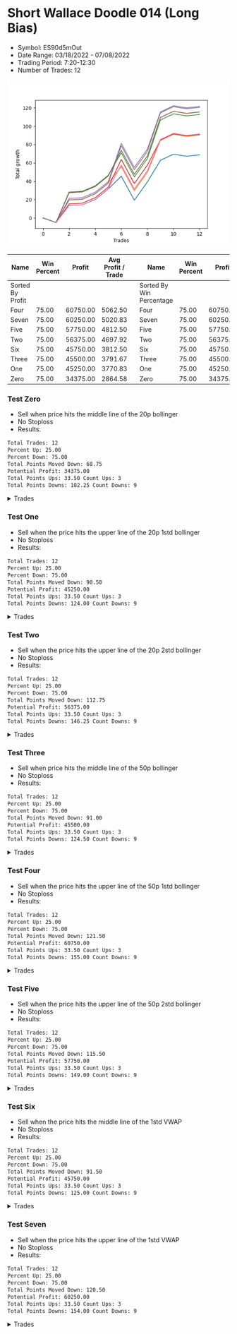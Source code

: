 # Short Wallace Doodle 014 (Long Bias)
- Symbol: ES90d5mOut
- Date Range: 03/18/2022 - 07/08/2022
- Trading Period: 7:20-12:30
- Number of Trades: 12

![Plot](ShortWallaceDoodle014ES90d5mOut(LongBias).png)

| Name | Win Percent | Profit | Avg Profit / Trade |     | Name | Win Percent | Profit | Avg Profit / Trade |
| ---- | ----------- | ------ | ------------------ | --- | ---- | ----------- | ------ | ------------------ |
| Sorted By <br> Profit | | | | | Sorted By <br> Win Percentage ||||
| Four | 75.00 | 60750.00 | 5062.50 |     | Four | 75.00 | 60750.00 | 5062.50 |
| Seven | 75.00 | 60250.00 | 5020.83 |     | Seven | 75.00 | 60250.00 | 5020.83 |
| Five | 75.00 | 57750.00 | 4812.50 |     | Five | 75.00 | 57750.00 | 4812.50 |
| Two | 75.00 | 56375.00 | 4697.92 |     | Two | 75.00 | 56375.00 | 4697.92 |
| Six | 75.00 | 45750.00 | 3812.50 |     | Six | 75.00 | 45750.00 | 3812.50 |
| Three | 75.00 | 45500.00 | 3791.67 |     | Three | 75.00 | 45500.00 | 3791.67 |
| One | 75.00 | 45250.00 | 3770.83 |     | One | 75.00 | 45250.00 | 3770.83 |
| Zero | 75.00 | 34375.00 | 2864.58 |     | Zero | 75.00 | 34375.00 | 2864.58 |

### Test Zero
* Sell when price hits the middle line of the 20p bollinger
* No Stoploss
* Results:
```
Total Trades: 12
Percent Up: 25.00
Percent Down: 75.00
Total Points Moved Down: 68.75
Potential Profit: 34375.00
Total Points Ups: 33.50 Count Ups: 3
Total Points Downs: 102.25 Count Downs: 9
```

<details><summary>Trades</summary>

<code>In: 2022-03-29 12:10:00		Out: 2022-03-29 12:40:55		Total Position Time: 30:55		Total Move Down: -5.00		Total to Date: -5.00</code> <br />
<code>In: 2022-04-06 11:05:00		Out: 2022-04-06 11:08:10		Total Position Time: 03:10		Total Move Down: 18.50		Total to Date: 13.50</code> <br />
<code>In: 2022-04-07 12:15:00		Out: 2022-04-07 12:45:55		Total Position Time: 30:55		Total Move Down: 0.75		Total to Date: 14.25</code> <br />
<code>In: 2022-04-20 10:45:00		Out: 2022-04-20 11:13:25		Total Position Time: 28:25		Total Move Down: 5.75		Total to Date: 20.00</code> <br />
<code>In: 2022-04-25 11:35:00		Out: 2022-04-25 12:05:55		Total Position Time: 30:55		Total Move Down: 11.50		Total to Date: 31.50</code> <br />
<code>In: 2022-05-04 11:05:00		Out: 2022-05-04 11:07:15		Total Position Time: 02:15		Total Move Down: 14.00		Total to Date: 45.50</code> <br />
<code>In: 2022-05-04 12:15:00		Out: 2022-05-04 12:45:55		Total Position Time: 30:55		Total Move Down: -26.25		Total to Date: 19.25</code> <br />
<code>In: 2022-05-19 08:50:00		Out: 2022-05-19 09:20:55		Total Position Time: 30:55		Total Move Down: 20.00		Total to Date: 39.25</code> <br />
<code>In: 2022-05-19 12:05:00		Out: 2022-05-19 12:18:20		Total Position Time: 13:20		Total Move Down: 23.50		Total to Date: 62.75</code> <br />
<code>In: 2022-05-31 09:05:00		Out: 2022-05-31 09:35:55		Total Position Time: 30:55		Total Move Down: 6.75		Total to Date: 69.50</code> <br />
<code>In: 2022-07-05 11:40:00		Out: 2022-07-05 12:10:55		Total Position Time: 30:55		Total Move Down: -2.25		Total to Date: 67.25</code> <br />
<code>In: 2022-07-06 11:45:00		Out: 2022-07-06 12:15:55		Total Position Time: 30:55		Total Move Down: 1.50		Total to Date: 68.75</code> <br />


</details>

### Test One
* Sell when the price hits the upper line of the 20p 1std bollinger
* No Stoploss
* Results:
```
Total Trades: 12
Percent Up: 25.00
Percent Down: 75.00
Total Points Moved Down: 90.50
Potential Profit: 45250.00
Total Points Ups: 33.50 Count Ups: 3
Total Points Downs: 124.00 Count Downs: 9
```

<details><summary>Trades</summary>

<code>In: 2022-03-29 12:10:00		Out: 2022-03-29 12:40:55		Total Position Time: 30:55		Total Move Down: -5.00		Total to Date: -5.00</code> <br />
<code>In: 2022-04-06 11:05:00		Out: 2022-04-06 11:09:45		Total Position Time: 04:45		Total Move Down: 24.75		Total to Date: 19.75</code> <br />
<code>In: 2022-04-07 12:15:00		Out: 2022-04-07 12:45:55		Total Position Time: 30:55		Total Move Down: 0.75		Total to Date: 20.50</code> <br />
<code>In: 2022-04-20 10:45:00		Out: 2022-04-20 11:15:55		Total Position Time: 30:55		Total Move Down: 6.00		Total to Date: 26.50</code> <br />
<code>In: 2022-04-25 11:35:00		Out: 2022-04-25 12:05:55		Total Position Time: 30:55		Total Move Down: 11.50		Total to Date: 38.00</code> <br />
<code>In: 2022-05-04 11:05:00		Out: 2022-05-04 11:07:20		Total Position Time: 02:20		Total Move Down: 18.00		Total to Date: 56.00</code> <br />
<code>In: 2022-05-04 12:15:00		Out: 2022-05-04 12:45:55		Total Position Time: 30:55		Total Move Down: -26.25		Total to Date: 29.75</code> <br />
<code>In: 2022-05-19 08:50:00		Out: 2022-05-19 09:20:55		Total Position Time: 30:55		Total Move Down: 20.00		Total to Date: 49.75</code> <br />
<code>In: 2022-05-19 12:05:00		Out: 2022-05-19 12:24:50		Total Position Time: 19:50		Total Move Down: 34.75		Total to Date: 84.50</code> <br />
<code>In: 2022-05-31 09:05:00		Out: 2022-05-31 09:35:55		Total Position Time: 30:55		Total Move Down: 6.75		Total to Date: 91.25</code> <br />
<code>In: 2022-07-05 11:40:00		Out: 2022-07-05 12:10:55		Total Position Time: 30:55		Total Move Down: -2.25		Total to Date: 89.00</code> <br />
<code>In: 2022-07-06 11:45:00		Out: 2022-07-06 12:15:55		Total Position Time: 30:55		Total Move Down: 1.50		Total to Date: 90.50</code> <br />


</details>

### Test Two
* Sell when the price hits the upper line of the 20p 2std bollinger
* No Stoploss
* Results:
```
Total Trades: 12
Percent Up: 25.00
Percent Down: 75.00
Total Points Moved Down: 112.75
Potential Profit: 56375.00
Total Points Ups: 33.50 Count Ups: 3
Total Points Downs: 146.25 Count Downs: 9
```

<details><summary>Trades</summary>

<code>In: 2022-03-29 12:10:00		Out: 2022-03-29 12:40:55		Total Position Time: 30:55		Total Move Down: -5.00		Total to Date: -5.00</code> <br />
<code>In: 2022-04-06 11:05:00		Out: 2022-04-06 11:15:15		Total Position Time: 10:15		Total Move Down: 33.25		Total to Date: 28.25</code> <br />
<code>In: 2022-04-07 12:15:00		Out: 2022-04-07 12:45:55		Total Position Time: 30:55		Total Move Down: 0.75		Total to Date: 29.00</code> <br />
<code>In: 2022-04-20 10:45:00		Out: 2022-04-20 11:15:55		Total Position Time: 30:55		Total Move Down: 6.00		Total to Date: 35.00</code> <br />
<code>In: 2022-04-25 11:35:00		Out: 2022-04-25 12:05:55		Total Position Time: 30:55		Total Move Down: 11.50		Total to Date: 46.50</code> <br />
<code>In: 2022-05-04 11:05:00		Out: 2022-05-04 11:07:40		Total Position Time: 02:40		Total Move Down: 24.50		Total to Date: 71.00</code> <br />
<code>In: 2022-05-04 12:15:00		Out: 2022-05-04 12:45:55		Total Position Time: 30:55		Total Move Down: -26.25		Total to Date: 44.75</code> <br />
<code>In: 2022-05-19 08:50:00		Out: 2022-05-19 09:20:55		Total Position Time: 30:55		Total Move Down: 20.00		Total to Date: 64.75</code> <br />
<code>In: 2022-05-19 12:05:00		Out: 2022-05-19 12:35:55		Total Position Time: 30:55		Total Move Down: 42.00		Total to Date: 106.75</code> <br />
<code>In: 2022-05-31 09:05:00		Out: 2022-05-31 09:35:55		Total Position Time: 30:55		Total Move Down: 6.75		Total to Date: 113.50</code> <br />
<code>In: 2022-07-05 11:40:00		Out: 2022-07-05 12:10:55		Total Position Time: 30:55		Total Move Down: -2.25		Total to Date: 111.25</code> <br />
<code>In: 2022-07-06 11:45:00		Out: 2022-07-06 12:15:55		Total Position Time: 30:55		Total Move Down: 1.50		Total to Date: 112.75</code> <br />


</details>

### Test Three
* Sell when price hits the middle line of the 50p bollinger
* No Stoploss
* Results:
```
Total Trades: 12
Percent Up: 25.00
Percent Down: 75.00
Total Points Moved Down: 91.00
Potential Profit: 45500.00
Total Points Ups: 33.50 Count Ups: 3
Total Points Downs: 124.50 Count Downs: 9
```

<details><summary>Trades</summary>

<code>In: 2022-03-29 12:10:00		Out: 2022-03-29 12:40:55		Total Position Time: 30:55		Total Move Down: -5.00		Total to Date: -5.00</code> <br />
<code>In: 2022-04-06 11:05:00		Out: 2022-04-06 11:08:35		Total Position Time: 03:35		Total Move Down: 20.25		Total to Date: 15.25</code> <br />
<code>In: 2022-04-07 12:15:00		Out: 2022-04-07 12:45:55		Total Position Time: 30:55		Total Move Down: 0.75		Total to Date: 16.00</code> <br />
<code>In: 2022-04-20 10:45:00		Out: 2022-04-20 11:15:55		Total Position Time: 30:55		Total Move Down: 6.00		Total to Date: 22.00</code> <br />
<code>In: 2022-04-25 11:35:00		Out: 2022-04-25 12:05:55		Total Position Time: 30:55		Total Move Down: 11.50		Total to Date: 33.50</code> <br />
<code>In: 2022-05-04 11:05:00		Out: 2022-05-04 11:20:50		Total Position Time: 15:50		Total Move Down: 30.25		Total to Date: 63.75</code> <br />
<code>In: 2022-05-04 12:15:00		Out: 2022-05-04 12:45:55		Total Position Time: 30:55		Total Move Down: -26.25		Total to Date: 37.50</code> <br />
<code>In: 2022-05-19 08:50:00		Out: 2022-05-19 09:20:55		Total Position Time: 30:55		Total Move Down: 20.00		Total to Date: 57.50</code> <br />
<code>In: 2022-05-19 12:05:00		Out: 2022-05-19 12:21:15		Total Position Time: 16:15		Total Move Down: 27.50		Total to Date: 85.00</code> <br />
<code>In: 2022-05-31 09:05:00		Out: 2022-05-31 09:35:55		Total Position Time: 30:55		Total Move Down: 6.75		Total to Date: 91.75</code> <br />
<code>In: 2022-07-05 11:40:00		Out: 2022-07-05 12:10:55		Total Position Time: 30:55		Total Move Down: -2.25		Total to Date: 89.50</code> <br />
<code>In: 2022-07-06 11:45:00		Out: 2022-07-06 12:15:55		Total Position Time: 30:55		Total Move Down: 1.50		Total to Date: 91.00</code> <br />


</details>

### Test Four
* Sell when the price hits the upper line of the 50p 1std bollinger
* No Stoploss
* Results:
```
Total Trades: 12
Percent Up: 25.00
Percent Down: 75.00
Total Points Moved Down: 121.50
Potential Profit: 60750.00
Total Points Ups: 33.50 Count Ups: 3
Total Points Downs: 155.00 Count Downs: 9
```

<details><summary>Trades</summary>

<code>In: 2022-03-29 12:10:00		Out: 2022-03-29 12:40:55		Total Position Time: 30:55		Total Move Down: -5.00		Total to Date: -5.00</code> <br />
<code>In: 2022-04-06 11:05:00		Out: 2022-04-06 11:11:20		Total Position Time: 06:20		Total Move Down: 26.25		Total to Date: 21.25</code> <br />
<code>In: 2022-04-07 12:15:00		Out: 2022-04-07 12:45:55		Total Position Time: 30:55		Total Move Down: 0.75		Total to Date: 22.00</code> <br />
<code>In: 2022-04-20 10:45:00		Out: 2022-04-20 11:15:55		Total Position Time: 30:55		Total Move Down: 6.00		Total to Date: 28.00</code> <br />
<code>In: 2022-04-25 11:35:00		Out: 2022-04-25 12:05:55		Total Position Time: 30:55		Total Move Down: 11.50		Total to Date: 39.50</code> <br />
<code>In: 2022-05-04 11:05:00		Out: 2022-05-04 11:34:10		Total Position Time: 29:10		Total Move Down: 41.75		Total to Date: 81.25</code> <br />
<code>In: 2022-05-04 12:15:00		Out: 2022-05-04 12:45:55		Total Position Time: 30:55		Total Move Down: -26.25		Total to Date: 55.00</code> <br />
<code>In: 2022-05-19 08:50:00		Out: 2022-05-19 09:20:55		Total Position Time: 30:55		Total Move Down: 20.00		Total to Date: 75.00</code> <br />
<code>In: 2022-05-19 12:05:00		Out: 2022-05-19 12:30:05		Total Position Time: 25:05		Total Move Down: 40.50		Total to Date: 115.50</code> <br />
<code>In: 2022-05-31 09:05:00		Out: 2022-05-31 09:35:55		Total Position Time: 30:55		Total Move Down: 6.75		Total to Date: 122.25</code> <br />
<code>In: 2022-07-05 11:40:00		Out: 2022-07-05 12:10:55		Total Position Time: 30:55		Total Move Down: -2.25		Total to Date: 120.00</code> <br />
<code>In: 2022-07-06 11:45:00		Out: 2022-07-06 12:15:55		Total Position Time: 30:55		Total Move Down: 1.50		Total to Date: 121.50</code> <br />


</details>

### Test Five
* Sell when the price hits the upper line of the 50p 2std bollinger
* No Stoploss
* Results:
```
Total Trades: 12
Percent Up: 25.00
Percent Down: 75.00
Total Points Moved Down: 115.50
Potential Profit: 57750.00
Total Points Ups: 33.50 Count Ups: 3
Total Points Downs: 149.00 Count Downs: 9
```

<details><summary>Trades</summary>

<code>In: 2022-03-29 12:10:00		Out: 2022-03-29 12:40:55		Total Position Time: 30:55		Total Move Down: -5.00		Total to Date: -5.00</code> <br />
<code>In: 2022-04-06 11:05:00		Out: 2022-04-06 11:15:05		Total Position Time: 10:05		Total Move Down: 32.50		Total to Date: 27.50</code> <br />
<code>In: 2022-04-07 12:15:00		Out: 2022-04-07 12:45:55		Total Position Time: 30:55		Total Move Down: 0.75		Total to Date: 28.25</code> <br />
<code>In: 2022-04-20 10:45:00		Out: 2022-04-20 11:15:55		Total Position Time: 30:55		Total Move Down: 6.00		Total to Date: 34.25</code> <br />
<code>In: 2022-04-25 11:35:00		Out: 2022-04-25 12:05:55		Total Position Time: 30:55		Total Move Down: 11.50		Total to Date: 45.75</code> <br />
<code>In: 2022-05-04 11:05:00		Out: 2022-05-04 11:35:55		Total Position Time: 30:55		Total Move Down: 28.00		Total to Date: 73.75</code> <br />
<code>In: 2022-05-04 12:15:00		Out: 2022-05-04 12:45:55		Total Position Time: 30:55		Total Move Down: -26.25		Total to Date: 47.50</code> <br />
<code>In: 2022-05-19 08:50:00		Out: 2022-05-19 09:20:55		Total Position Time: 30:55		Total Move Down: 20.00		Total to Date: 67.50</code> <br />
<code>In: 2022-05-19 12:05:00		Out: 2022-05-19 12:35:55		Total Position Time: 30:55		Total Move Down: 42.00		Total to Date: 109.50</code> <br />
<code>In: 2022-05-31 09:05:00		Out: 2022-05-31 09:35:55		Total Position Time: 30:55		Total Move Down: 6.75		Total to Date: 116.25</code> <br />
<code>In: 2022-07-05 11:40:00		Out: 2022-07-05 12:10:55		Total Position Time: 30:55		Total Move Down: -2.25		Total to Date: 114.00</code> <br />
<code>In: 2022-07-06 11:45:00		Out: 2022-07-06 12:15:55		Total Position Time: 30:55		Total Move Down: 1.50		Total to Date: 115.50</code> <br />


</details>

### Test Six
* Sell when the price hits the middle line of the 1std VWAP
* No Stoploss
* Results:
```
Total Trades: 12
Percent Up: 25.00
Percent Down: 75.00
Total Points Moved Down: 91.50
Potential Profit: 45750.00
Total Points Ups: 33.50 Count Ups: 3
Total Points Downs: 125.00 Count Downs: 9
```

<details><summary>Trades</summary>

<code>In: 2022-03-29 12:10:00		Out: 2022-03-29 12:40:55		Total Position Time: 30:55		Total Move Down: -5.00		Total to Date: -5.00</code> <br />
<code>In: 2022-04-06 11:05:00		Out: 2022-04-06 11:08:10		Total Position Time: 03:10		Total Move Down: 18.50		Total to Date: 13.50</code> <br />
<code>In: 2022-04-07 12:15:00		Out: 2022-04-07 12:45:55		Total Position Time: 30:55		Total Move Down: 0.75		Total to Date: 14.25</code> <br />
<code>In: 2022-04-20 10:45:00		Out: 2022-04-20 11:15:55		Total Position Time: 30:55		Total Move Down: 6.00		Total to Date: 20.25</code> <br />
<code>In: 2022-04-25 11:35:00		Out: 2022-04-25 12:05:55		Total Position Time: 30:55		Total Move Down: 11.50		Total to Date: 31.75</code> <br />
<code>In: 2022-05-04 11:05:00		Out: 2022-05-04 11:20:20		Total Position Time: 15:20		Total Move Down: 26.00		Total to Date: 57.75</code> <br />
<code>In: 2022-05-04 12:15:00		Out: 2022-05-04 12:45:55		Total Position Time: 30:55		Total Move Down: -26.25		Total to Date: 31.50</code> <br />
<code>In: 2022-05-19 08:50:00		Out: 2022-05-19 09:20:55		Total Position Time: 30:55		Total Move Down: 20.00		Total to Date: 51.50</code> <br />
<code>In: 2022-05-19 12:05:00		Out: 2022-05-19 12:24:45		Total Position Time: 19:45		Total Move Down: 34.00		Total to Date: 85.50</code> <br />
<code>In: 2022-05-31 09:05:00		Out: 2022-05-31 09:35:55		Total Position Time: 30:55		Total Move Down: 6.75		Total to Date: 92.25</code> <br />
<code>In: 2022-07-05 11:40:00		Out: 2022-07-05 12:10:55		Total Position Time: 30:55		Total Move Down: -2.25		Total to Date: 90.00</code> <br />
<code>In: 2022-07-06 11:45:00		Out: 2022-07-06 12:15:55		Total Position Time: 30:55		Total Move Down: 1.50		Total to Date: 91.50</code> <br />


</details>

### Test Seven
* Sell when the price hits the upper line of the 1std VWAP
* No Stoploss
* Results:
```
Total Trades: 12
Percent Up: 25.00
Percent Down: 75.00
Total Points Moved Down: 120.50
Potential Profit: 60250.00
Total Points Ups: 33.50 Count Ups: 3
Total Points Downs: 154.00 Count Downs: 9
```

<details><summary>Trades</summary>

<code>In: 2022-03-29 12:10:00		Out: 2022-03-29 12:40:55		Total Position Time: 30:55		Total Move Down: -5.00		Total to Date: -5.00</code> <br />
<code>In: 2022-04-06 11:05:00		Out: 2022-04-06 11:09:40		Total Position Time: 04:40		Total Move Down: 24.50		Total to Date: 19.50</code> <br />
<code>In: 2022-04-07 12:15:00		Out: 2022-04-07 12:45:55		Total Position Time: 30:55		Total Move Down: 0.75		Total to Date: 20.25</code> <br />
<code>In: 2022-04-20 10:45:00		Out: 2022-04-20 11:15:55		Total Position Time: 30:55		Total Move Down: 6.00		Total to Date: 26.25</code> <br />
<code>In: 2022-04-25 11:35:00		Out: 2022-04-25 12:05:55		Total Position Time: 30:55		Total Move Down: 11.50		Total to Date: 37.75</code> <br />
<code>In: 2022-05-04 11:05:00		Out: 2022-05-04 11:34:05		Total Position Time: 29:05		Total Move Down: 41.00		Total to Date: 78.75</code> <br />
<code>In: 2022-05-04 12:15:00		Out: 2022-05-04 12:45:55		Total Position Time: 30:55		Total Move Down: -26.25		Total to Date: 52.50</code> <br />
<code>In: 2022-05-19 08:50:00		Out: 2022-05-19 09:20:55		Total Position Time: 30:55		Total Move Down: 20.00		Total to Date: 72.50</code> <br />
<code>In: 2022-05-19 12:05:00		Out: 2022-05-19 12:35:55		Total Position Time: 30:55		Total Move Down: 42.00		Total to Date: 114.50</code> <br />
<code>In: 2022-05-31 09:05:00		Out: 2022-05-31 09:35:55		Total Position Time: 30:55		Total Move Down: 6.75		Total to Date: 121.25</code> <br />
<code>In: 2022-07-05 11:40:00		Out: 2022-07-05 12:10:55		Total Position Time: 30:55		Total Move Down: -2.25		Total to Date: 119.00</code> <br />
<code>In: 2022-07-06 11:45:00		Out: 2022-07-06 12:15:55		Total Position Time: 30:55		Total Move Down: 1.50		Total to Date: 120.50</code> <br />


</details>